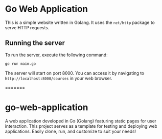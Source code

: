 
# Go Web Application

This is a simple website written in Golang. It uses the `net/http` package to serve HTTP requests.

## Running the server

To run the server, execute the following command:

```bash
go run main.go
```

The server will start on port 8000. You can access it by navigating to `http://localhost:8000/courses` in your web browser.

=======
# go-web-application
A web application developed in Go (Golang) featuring static pages for user interaction. This project serves as a template for testing and deploying web applications. Easily clone, run, and customize to suit your needs!


